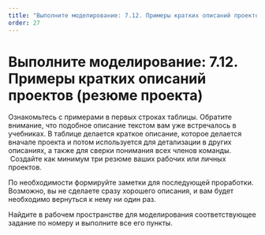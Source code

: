 ```yaml
---
title: "Выполните моделирование: 7.12. Примеры кратких описаний проектов (резюме проекта)"
order: 27
---
```


# Выполните моделирование: 7.12. Примеры кратких описаний проектов (резюме проекта)

Ознакомьтесь с примерами в первых строках таблицы. Обратите внимание, что подобное описание текстом вам уже встречалось в учебниках. В таблице делается краткое описание, которое делается вначале проекта и потом используется для детализации в других описаниях, а также для сверки понимания всех членов команды.  Создайте как минимум три резюме ваших рабочих или личных проектов.

По необходимости формируйте заметки для последующей проработки. Возможно, вы не сделаете сразу хорошего описания, и вам будет необходимо вернуться к нему ни один раз.

Найдите в рабочем пространстве для моделирования соответствующее задание по номеру и выполните все его пункты.